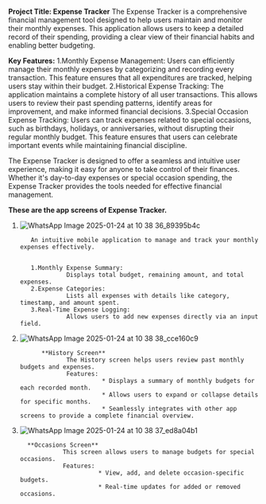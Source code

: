 **Project Title: Expense Tracker**
          The Expense Tracker is a comprehensive financial management tool designed to help users 
          maintain and monitor their monthly expenses. This application allows users to keep a 
          detailed record of their spending, providing a clear view of their financial habits and enabling better budgeting.

**Key Features:**
        1.Monthly Expense Management: 
                Users can efficiently manage their monthly expenses by categorizing and recording every transaction. 
                This feature ensures that all expenditures are tracked, helping users stay within their budget.
        2.Historical Expense Tracking:
                The application maintains a complete history of all user transactions. This allows users to review their
                past spending patterns, identify areas for improvement, and make informed financial decisions.
        3.Special Occasion Expense Tracking: 
                Users can track expenses related to special occasions, such as birthdays, holidays, or anniversaries, 
                without disrupting their regular monthly budget. This feature ensures that users can celebrate important 
                events while maintaining financial discipline.

The Expense Tracker is designed to offer a seamless and intuitive user experience, making it easy for anyone to take control of their finances.
Whether it's day-to-day expenses or special occasion spending, the Expense Tracker provides the tools needed for effective financial management.

**These are the app screens of Expense Tracker.**

1. ![WhatsApp Image 2025-01-24 at 10 38 36_89395b4c](https://github.com/user-attachments/assets/92accda6-e89e-4c4d-a35e-3e3d71af5c8b)


          An intuitive mobile application to manage and track your monthly expenses effectively.

          
          1.Monthly Expense Summary:
                    Displays total budget, remaining amount, and total expenses.
          2.Expense Categories:
                    Lists all expenses with details like category, timestamp, and amount spent.
          3.Real-Time Expense Logging:
                    Allows users to add new expenses directly via an input field.


2. ![WhatsApp Image 2025-01-24 at 10 38 38_cce160c9](https://github.com/user-attachments/assets/457997c1-6fa8-4683-94f3-2d9d230bd498)

             **History Screen**
                    The History screen helps users review past monthly budgets and expenses.
                    Features:
                              * Displays a summary of monthly budgets for each recorded month.
                              * Allows users to expand or collapse details for specific months.
                              * Seamlessly integrates with other app screens to provide a complete financial overview.

                

3.  ![WhatsApp Image 2025-01-24 at 10 38 37_ed8a04b1](https://github.com/user-attachments/assets/db75a15e-a2fd-4bcb-822b-89211c600f9f)

          **Occasions Screen**
                    This screen allows users to manage budgets for special occasions.
                    Features:
                              * View, add, and delete occasion-specific budgets.
                              * Real-time updates for added or removed occasions.


